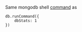 ﻿Same mongodb shell [command](https://docs.mongodb.com/manual/reference/command/dbStats/) as 

```
db.runCommand({
    dbStats: 1
})
```
